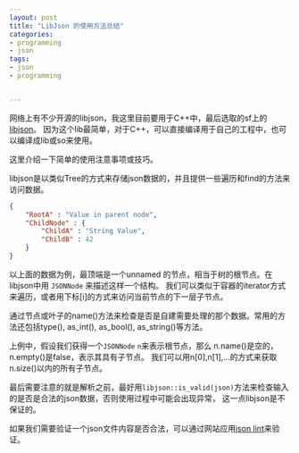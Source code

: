 ```yaml
---
layout: post
title: "LibJson 的使用方法总结"
categories:
- programming
- json
tags:
- json
- programming


---
```



网络上有不少开源的libjson，我这里目前要用于C++中，最后选取的sf上的[libjson](http://sourceforge.net/projects/libjson/)。
因为这个lib最简单，对于C++，可以直接编译用于自己的工程中，也可以编译成lib或so来使用。

这里介绍一下简单的使用注意事项或技巧。

libjson是以类似Tree的方式来存储json数据的，并且提供一些遍历和find的方法来访问数据。

```json
{
    "RootA" : "Value in parent node",
    "ChildNode" : {
        "ChildA" : "String Value",
        "ChildB" : 42
    }
}
```

以上面的数据为例，最顶端是一个unnamed 的节点，相当于树的根节点。在libjson中用 `JSONNode` 来描述这样一个结构。
我们可以类似于容器的iterator方式来遍历，或者用下标\[i\]的方式来访问当前节点的下一层子节点。

通过节点或叶子的name()方法来检查是否是自建需要处理的那个数据。常用的方法还包括type(), as_int(), as_bool(), as_string()等方法。

上例中，假设我们获得一个`JSONNode` `n`来表示根节点，那么 n.name()是空的，n.empty()是false，表示其具有子节点。
我们可以用n[0],n[1],...的方式来获取n.size()以内的所有子节点。

最后需要注意的就是解析之前，最好用`libjson::is_valid(json)`方法来检查输入的是否是合法的json数据，否则使用过程中可能会出现异常，
这一点libjson是不保证的。

如果我们需要验证一个json文件内容是否合法，可以通过网站应用[json lint](http://jsonlint.com/)来验证。
